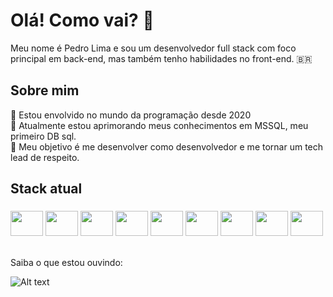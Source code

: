 <h1 align="left">Olá! Como vai? 👋</h1>
<p align="left">Meu nome é Pedro Lima e sou um desenvolvedor full stack com foco principal em back-end, mas também tenho habilidades no front-end. 🇧🇷</p>
<h2 align="left">Sobre mim</h2>
<p align="left">🔹 Estou envolvido no mundo da programação desde 2020<br>🔹 Atualmente estou aprimorando meus conhecimentos em MSSQL, meu primeiro DB sql.<br>🔹 Meu objetivo é me desenvolver como desenvolvedor e me tornar um tech lead de respeito.</p>

<h2 align="left">Stack atual</h2>

###

<div align="left">
            <img src="https://cdn.jsdelivr.net/gh/devicons/devicon/icons/javascript/javascript-original.svg" height="40" width="52" />
            <img src="https://cdn.jsdelivr.net/gh/devicons/devicon/icons/nodejs/nodejs-original.svg" height="40" width="52" />
            <img src="https://cdn.jsdelivr.net/gh/devicons/devicon/icons/socketio/socketio-original.svg" height="40" width="52"  />
            <img src="https://cdn.jsdelivr.net/gh/devicons/devicon/icons/react/react-original.svg" height="40" width="52" />
            <img src="https://cdn.jsdelivr.net/gh/devicons/devicon/icons/electron/electron-original.svg" height="40" width="52" />
            <img src="https://cdn.jsdelivr.net/gh/devicons/devicon/icons/microsoftsqlserver/microsoftsqlserver-plain-wordmark.svg" height="40" width="52" />
            <img src="https://cdn.jsdelivr.net/gh/devicons/devicon/icons/mongodb/mongodb-original.svg" height="40" width="52" />
            <img src="https://cdn.jsdelivr.net/gh/devicons/devicon/icons/aftereffects/aftereffects-original.svg" height="40" width="52" />
            <img src="https://cdn.jsdelivr.net/gh/devicons/devicon/icons/photoshop/photoshop-plain.svg" height="40" width="52" />
          
          
</div>
<br>
<p>Saiba o que estou ouvindo: </p>

![Alt text](https://spotify-recently-played-readme.vercel.app/api?user=22zyikjrk7mrwylu4ahoz2hwq&unique={true|1|on|yes})

###
